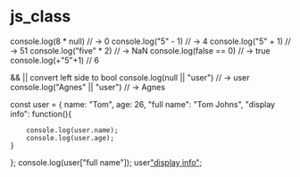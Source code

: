 # js_class
console.log(8 * null)
// → 0
console.log("5" - 1)
// → 4
console.log("5" + 1)
// → 51
console.log("five" * 2)
// → NaN
console.log(false == 0)
// → true
console.log(+"5"+1)
// 6


&& || convert left side to bool
console.log(null || "user")
// → user
console.log("Agnes" || "user")
// → Agnes

const user = {
    name: "Tom",
    age: 26,
    "full name": "Tom Johns",
    "display info": function(){
     
        console.log(user.name);
        console.log(user.age);
    }
};
console.log(user["full name"]);
user["display info"]();